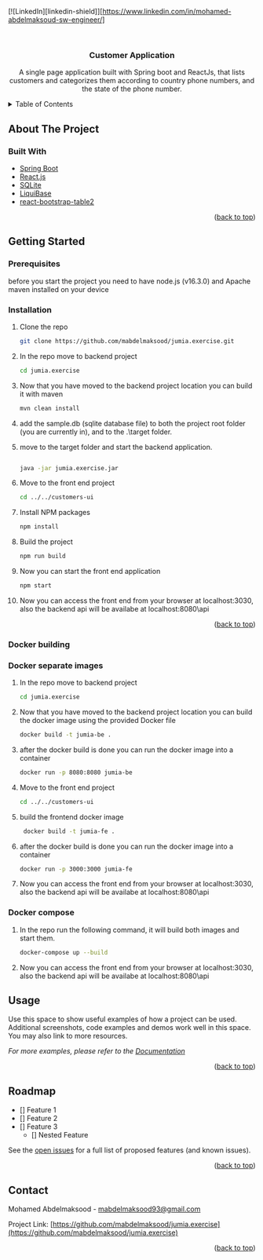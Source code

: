 <div id="top"></div>

[![LinkedIn][linkedin-shield]][https://www.linkedin.com/in/mohamed-abdelmaksoud-sw-engineer/]


<br />

<h3 align="center">Customer Application</h3>

  <p align="center">
    A single page application built with Spring boot and ReactJs,
    that lists customers and categorizes them according to country phone numbers,
    and the state of the phone number.
  </p>
</div>



<!-- TABLE OF CONTENTS -->
<details>
  <summary>Table of Contents</summary>
  <ol>
    <li>
      <a href="#about-the-project">About The Project</a>
      <ul>
        <li><a href="#built-with">Built With</a></li>
      </ul>
    </li>
    <li>
      <a href="#getting-started">Getting Started</a>
      <ul>
        <li><a href="#prerequisites">Prerequisites</a></li>
        <li><a href="#installation">Installation</a></li>
		<li><a href="#docker-building">Docker building</a></li>
		<li><a href="#docker-separate-images">Docker separate images</a></li>
		<li><a href="#docker-compose">Cocker compose</a></li>
	  </ul>
    </li>
    <li><a href="#usage">Usage</a></li>
    <li><a href="#roadmap">Roadmap</a></li>
    <li><a href="#contact">Contact</a></li>
  </ol>
</details>



<!-- ABOUT THE PROJECT -->
## About The Project



### Built With

* [Spring Boot](https://spring.io/projects/spring-boot)
* [React.js](https://reactjs.org/)
* [SQLite](https://www.sqlite.org/index.html)
* [LiquiBase](https://www.liquibase.org/)
* [react-bootstrap-table2](https://react-bootstrap-table.github.io/react-bootstrap-table2/)

<p align="right">(<a href="#top">back to top</a>)</p>



<!-- GETTING STARTED -->
## Getting Started

### Prerequisites

before you start the project you need to have node.js (v16.3.0) and Apache maven installed on your device

### Installation


1. Clone the repo
   ```sh
   git clone https://github.com/mabdelmaksood/jumia.exercise.git
   ```
2. In the repo move to backend project
	```sh
	cd jumia.exercise
	```
3. Now that you have moved to the backend project location you can build it with maven
	```sh
	mvn clean install
	```
4. add the sample.db (sqlite database file) to both the project root folder (you are currently in), and to the .\target folder.

5. move to the target folder and start the backend application.
	```sh
	
	java -jar jumia.exercise.jar
	```
6. Move to the front end project
	```sh
	cd ../../customers-ui
	```
7. Install NPM packages
   ```sh
   npm install
   ```
8. Build the project 
   ```sh
   npm run build
   ```
9. Now you can start the front end application
	```sh
	npm start
	```
10. Now you can access the front end from your browser at localhost:3030, also the backend api will be availabe at localhost:8080\api
<p align="right">(<a href="#top">back to top</a>)</p>

### Docker building
### Docker separate images

1. In the repo move to backend project
	```sh
	cd jumia.exercise
	```
2. Now that you have moved to the backend project location you can build the docker image using the provided Docker file
	```sh
	docker build -t jumia-be .
	```

3. after the docker build is done you can run the docker image into a container
	```sh
	docker run -p 8080:8080 jumia-be
	```
6. Move to the front end project
	```sh
	cd ../../customers-ui
	```
7. build the frontend docker image
   ```sh
	docker build -t jumia-fe .  
   ```
8. after the docker build is done you can run the docker image into a container 
   ```sh
   docker run -p 3000:3000 jumia-fe
   ```
9. Now you can access the front end from your browser at localhost:3030, also the backend api will be availabe at localhost:8080\api

### Docker compose

1. In the repo run the following command, it will build both images and start them.
	```sh
	docker-compose up --build   
	```
2. Now you can access the front end from your browser at localhost:3030, also the backend api will be availabe at localhost:8080\api


<!-- USAGE EXAMPLES -->
## Usage

Use this space to show useful examples of how a project can be used. Additional screenshots, code examples and demos work well in this space. You may also link to more resources.

_For more examples, please refer to the [Documentation](https://example.com)_

<p align="right">(<a href="#top">back to top</a>)</p>



<!-- ROADMAP -->
## Roadmap

- [] Feature 1
- [] Feature 2
- [] Feature 3
    - [] Nested Feature

See the [open issues](https://github.com/mabdelmaksood/jumia.exercise/issues) for a full list of proposed features (and known issues).

<p align="right">(<a href="#top">back to top</a>)</p>



<!-- CONTACT -->
## Contact

Mohamed Abdelmaksood  - mabdelmaksood93@gmail.com

Project Link: [https://github.com/mabdelmaksood/jumia.exercise](https://github.com/mabdelmaksood/jumia.exercise)

<p align="right">(<a href="#top">back to top</a>)</p>




